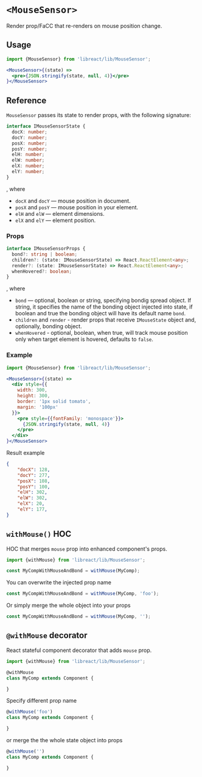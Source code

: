 # `<MouseSensor>`

Render prop/FaCC that re-renders on mouse position change.


## Usage

```jsx
import {MouseSensor} from 'libreact/lib/MouseSensor';

<MouseSensor>{(state) =>
  <pre>{JSON.stringify(state, null, 4)}</pre>
}</MouseSensor>
```


## Reference

`MouseSensor` passes its state to render props, with the following signature:

```ts
interface IMouseSensorState {
  docX: number;
  docY: number;
  posX: number;
  posY: number;
  elH: number;
  elW: number;
  elX: number;
  elY: number;
}
```

, where

  - `docX` and `docY` &mdash; mouse position in document.
  - `posX` and `posY` &mdash; mouse position in your element.
  - `elH` and `elW` &mdash; element dimensions.
  - `elX` and `elY` &mdash; element position.

### Props

```ts
interface IMouseSensorProps {
  bond?: string | boolean;
  children?: (state: IMouseSensorState) => React.ReactElement<any>;
  render?: (state: IMouseSensorState) => React.ReactElement<any>;
  whenHovered?: boolean;
}
```

, where

  - `bond` &mdash; optional, boolean or string, specifying bondig spread object. If string, it specifies the name of the bonding object injected into state, if boolean and true the bonding object will have its default name `bond`.
  - `children` and `render` - render props that receive `IMouseState` object and, optionally, bonding object.
  - `whenHovered` - optional, boolean, when true, will track mouse position only when target element is hovered, defaults to `false`.

### Example

```jsx
import {MouseSensor} from 'libreact/lib/MouseSensor';

<MouseSensor>{(state) =>
  <div style={{
    width: 300,
    height: 300,
    border: '1px solid tomato',
    margin: '100px'
  }}>
    <pre style={{fontFamily: 'monospace'}}>
      {JSON.stringify(state, null, 4)}
    </pre>
  </div>
}</MouseSensor>
```

Result example

```json
{
    "docX": 128,
    "docY": 277,
    "posX": 108,
    "posY": 100,
    "elH": 302,
    "elW": 302,
    "elX": 20,
    "elY": 177,
}
```

## `withMouse()` HOC

HOC that merges `mouse` prop into enhanced component's props.

```jsx
import {withMouse} from 'libreact/lib/MouseSensor';

const MyCompWithMouseAndBond = withMouse(MyComp);
```

You can overwrite the injected prop name

```js
const MyCompWithMouseAndBond = withMouse(MyComp, 'foo');
```

Or simply merge the whole object into your props

```js
const MyCompWithMouseAndBond = withMouse(MyComp, '');
```


## `@withMouse` decorator

React stateful component decorator that adds `mouse` prop.

```js
import {withMouse} from 'libreact/lib/MouseSensor';

@withMouse
class MyComp extends Component {

}
```

Specify different prop name

```js
@withMouse('foo')
class MyComp extends Component {

}
```

or merge the the whole state object into props

```js
@withMouse('')
class MyComp extends Component {

}
```
